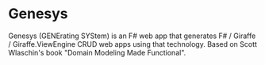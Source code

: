 # Genesys

Genesys (GENErating SYStem) is an F# web app that generates F# / Giraffe / Giraffe.ViewEngine CRUD web apps using that technology. Based on Scott Wlaschin's book "Domain Modeling Made Functional".
